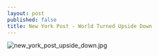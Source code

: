 ```yaml
---
layout: post
published: false
title: New York Post - World Turned Upside Down
---
```

![new_york_post_upside_down.jpg](tappmiddle.github.io/img/new_york_post_upside_down.jpg)
